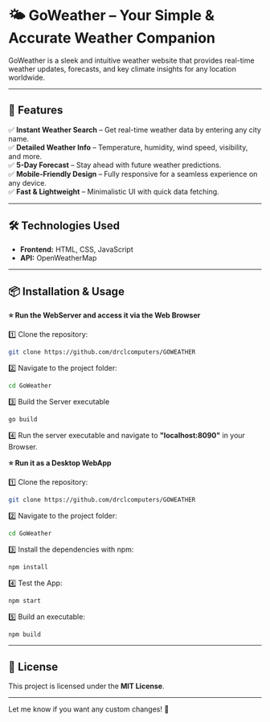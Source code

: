 # 🌤️ **GoWeather** – Your Simple & Accurate Weather Companion  

GoWeather is a sleek and intuitive weather website that provides real-time weather updates, forecasts, and key climate insights for any location worldwide.  

---

## 🚀 **Features**  
✅ **Instant Weather Search** – Get real-time weather data by entering any city name.  
✅ **Detailed Weather Info** – Temperature, humidity, wind speed, visibility, and more.  
✅ **5-Day Forecast** – Stay ahead with future weather predictions.  
✅ **Mobile-Friendly Design** – Fully responsive for a seamless experience on any device.  
✅ **Fast & Lightweight** – Minimalistic UI with quick data fetching.  

---

## 🛠️ **Technologies Used**  
- **Frontend:** HTML, CSS, JavaScript  
- **API:** OpenWeatherMap

---

## 📦 **Installation & Usage**  
**⭐ Run the WebServer and access it via the Web Browser**

1️⃣ Clone the repository:  
   ```bash
   git clone https://github.com/drclcomputers/GOWEATHER
   ```  
2️⃣ Navigate to the project folder:  
   ```bash
   cd GoWeather
   ```
3️⃣ Build the Server executable
   ```bash
   go build
   ```
4️⃣ Run the server executable and navigate to **"localhost:8090"** in your Browser.

**⭐ Run it as a Desktop WebApp**

1️⃣ Clone the repository:  
   ```bash
   git clone https://github.com/drclcomputers/GOWEATHER
   ```  
2️⃣ Navigate to the project folder:  
   ```bash
   cd GoWeather
   ```
3️⃣ Install the dependencies with npm:
   ```bash
   npm install
   ```
4️⃣ Test the App:
   ```bash
   npm start
   ```
5️⃣ Build an executable:
   ```bash
   npm build
   ```

---

## 📜 **License**  
This project is licensed under the **MIT License**.  

---

Let me know if you want any custom changes! 🚀
